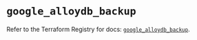 # `google_alloydb_backup`

Refer to the Terraform Registry for docs: [`google_alloydb_backup`](https://registry.terraform.io/providers/hashicorp/google/6.3.0/docs/resources/alloydb_backup).
